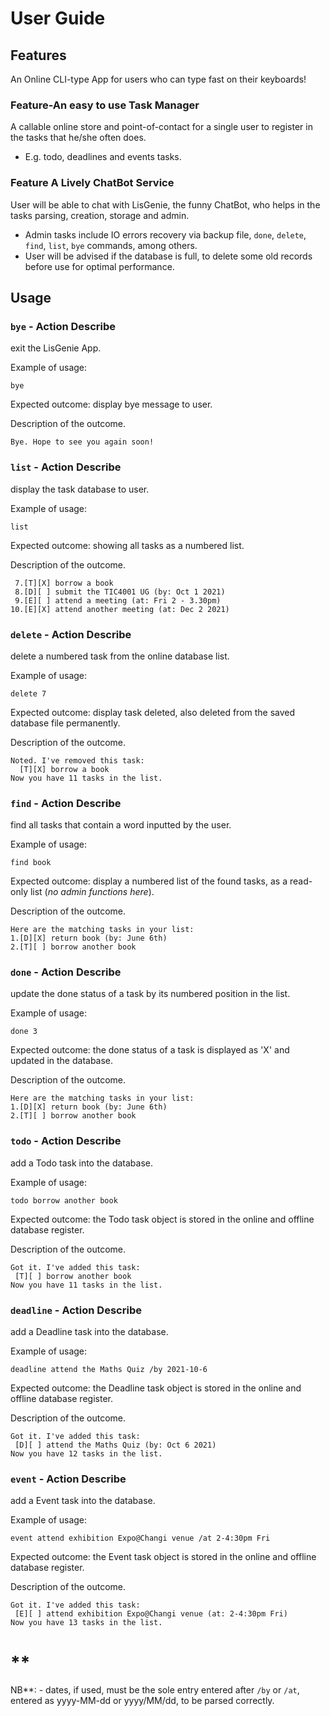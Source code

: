 # User Guide

## Features

An Online CLI-type App for users who can type fast on their keyboards!

### Feature-An easy to use Task Manager

A callable online store and point-of-contact for a single user to register in the tasks that he/she often does.

- E.g. todo, deadlines and events tasks.

### Feature A Lively ChatBot Service

User will be able to chat with LisGenie, the funny ChatBot, who helps in the tasks parsing, creation, storage and admin.

- Admin tasks include IO errors recovery via backup file, `done`, `delete`, `find`, `list`, `bye` commands, among
  others.
- User will be advised if the database is full, to delete some old records before use for optimal performance.

## Usage <all commands in lowercase>

### `bye` - Action Describe

exit the LisGenie App.

Example of usage:

`bye`

Expected outcome: display bye message to user.

Description of the outcome.

```
Bye. Hope to see you again soon!
```

### `list` - Action Describe

display the task database to user.

Example of usage:

`list`

Expected outcome: showing all tasks as a numbered list.

Description of the outcome.

```
 7.[T][X] borrow a book
 8.[D][ ] submit the TIC4001 UG (by: Oct 1 2021)
 9.[E][ ] attend a meeting (at: Fri 2 - 3.30pm)
10.[E][X] attend another meeting (at: Dec 2 2021)
```

### `delete` - Action Describe

delete a numbered task from the online database list.

Example of usage:

`delete 7`

Expected outcome: display task deleted, also deleted from the saved database file permanently.

Description of the outcome.

```
Noted. I've removed this task:
  [T][X] borrow a book
Now you have 11 tasks in the list.
```

### `find` - Action Describe

find all tasks that contain a word inputted by the user.

Example of usage:

`find book`

Expected outcome: display a numbered list of the found tasks, as a read-only list (_no admin functions here_).

Description of the outcome.

```
Here are the matching tasks in your list:
1.[D][X] return book (by: June 6th)
2.[T][ ] borrow another book
```

### `done` - Action Describe

update the done status of a task by its numbered position in the list.

Example of usage:

`done 3`

Expected outcome: the done status of a task is displayed as 'X' and updated in the database.

Description of the outcome.

```
Here are the matching tasks in your list:
1.[D][X] return book (by: June 6th)
2.[T][ ] borrow another book
```

### `todo` - Action Describe

add a Todo task into the database.

Example of usage:

`todo borrow another book`

Expected outcome: the Todo task object is stored in the online and offline database register.

Description of the outcome.

```
Got it. I've added this task:
 [T][ ] borrow another book
Now you have 11 tasks in the list.
```

### `deadline` - Action Describe

add a Deadline task into the database.

Example of usage:

`deadline attend the Maths Quiz /by 2021-10-6`

Expected outcome: the Deadline task object is stored in the online and offline database register.

Description of the outcome.

```
Got it. I've added this task:
 [D][ ] attend the Maths Quiz (by: Oct 6 2021)
Now you have 12 tasks in the list.
```

### `event` - Action Describe

add a Event task into the database.

Example of usage:

`event attend exhibition Expo@Changi venue /at 2-4:30pm Fri`

Expected outcome: the Event task object is stored in the online and offline database register.

Description of the outcome.

```
Got it. I've added this task:
 [E][ ] attend exhibition Expo@Changi venue (at: 2-4:30pm Fri)
Now you have 13 tasks in the list.
```

# **

NB**: - dates, if used, must be the sole entry entered after `/by` or `/at`, entered as yyyy-MM-dd or yyyy/MM/dd, to be
parsed correctly.
